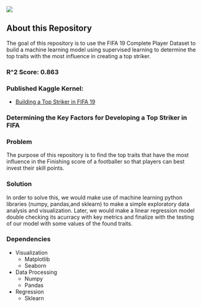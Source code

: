 ![](BuildingATopStrikerInFIFA19\Assets\headerFIFA.jpg)

## About this Repository

The goal of this repository is to use the FIFA 19 Complete Player Dataset to build a machine learning model using supervised learning to determine the top traits with the most influence in creating a top striker.

### R^2 Score: 0.863

### Published Kaggle Kernel:

- [Building a Top Striker in FIFA 19](https://www.kaggle.com/jorgerodriguezm/building-a-top-striker-in-fifa19)

### Determining the Key Factors for Developing a Top Striker in FIFA

### Problem

The purpose of this repository is to find the top traits that have the most influence in the Finishing score of a footballer so that players can best invest their skill points.

### Solution

In order to solve this, we would make use of machine learning python libraries (numpy, pandas,and sklearn) to make a simple exploratory data analysis and visualization. Later, we would make a linear regression model double checking its acurracy with key metrics and finalize with the testing of our model with some values of the found traits.

### Dependencies

- Visualization
  - Matplotlib
  - Seaborn
- Data Processing
  - Numpy
  - Pandas
- Regression
  - Sklearn
